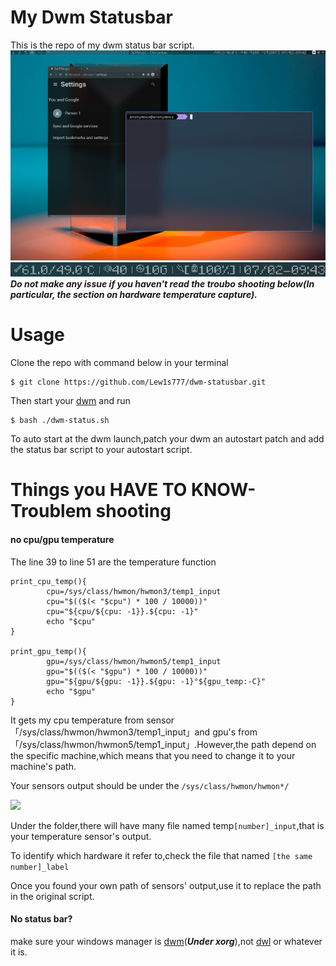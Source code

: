 # My Dwm Statusbar #
This is the repo of my dwm status bar script.
<img src='./.img/showoff.jpg'/>
<img src='./.img/showoff0.jpg'/>
___Do not make any issue if you haven't read the troubo shooting below(In particular, the section on hardware temperature capture).___
# Usage #
Clone the repo with command below in your terminal
```
$ git clone https://github.com/Lew1s777/dwm-statusbar.git
```
Then start your [dwm](https://dwm.suckless.org/) and run
```
$ bash ./dwm-status.sh
```
To auto start at the dwm launch,patch your dwm an autostart patch and add the status bar script to your autostart script.

# Things you HAVE TO KNOW-Troublem shooting #
#### no cpu/gpu temperature ####
The line 39 to line 51 are the temperature function
```
print_cpu_temp(){
        cpu=/sys/class/hwmon/hwmon3/temp1_input
        cpu="$(($(< "$cpu") * 100 / 10000))"
        cpu="${cpu/${cpu: -1}}.${cpu: -1}"
        echo "$cpu"
}

print_gpu_temp(){
        gpu=/sys/class/hwmon/hwmon5/temp1_input
        gpu="$(($(< "$gpu") * 100 / 10000))"
        gpu="${gpu/${gpu: -1}}.${gpu: -1}°${gpu_temp:-C}"
        echo "$gpu"
}
```
It gets my cpu temperature from sensor 「/sys/class/hwmon/hwmon3/temp1_input」and gpu's from 「/sys/class/hwmon/hwmon5/temp1_input」.However,the path depend on the specific machine,which means that you need to change it to your machine's path.

Your sensors output should be under the
```/sys/class/hwmon/hwmon*/```

<img src='./.img/path.jpg'/>

Under the folder,there will have many file named temp```[number]_input```,that is your temperature sensor's output.

To identify which hardware it refer to,check the file that named ```[the same number]_label```

Once you found your own path of sensors' output,use it to replace the path in the original script.

#### No status bar? ####

make sure your windows manager is [dwm](http://dwm.suckless.org/)(___Under xorg___),not [dwl](https://github.com/djpohly/dwl) or whatever it is.

